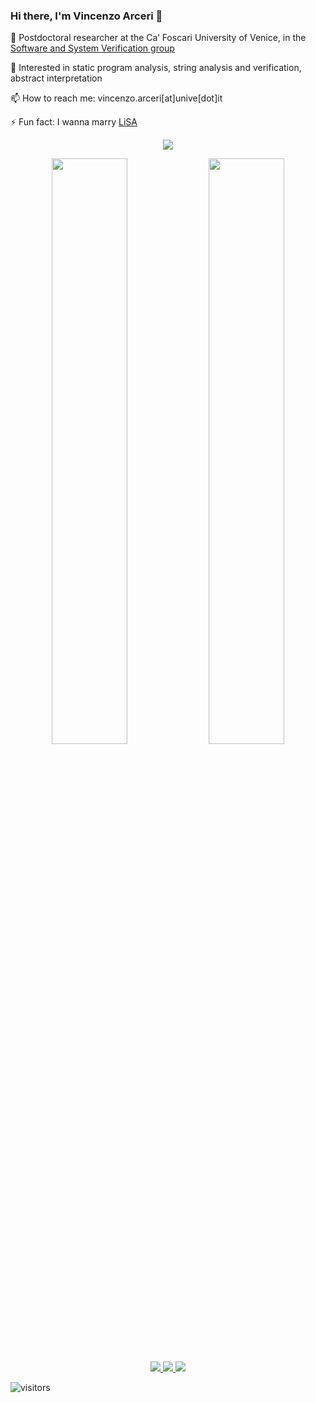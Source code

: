 ### Hi there, I'm Vincenzo Arceri 👋

🔭 Postdoctoral researcher at the Ca’ Foscari University of Venice, in the [Software and System Verification group](https://ssv.dais.unive.it/)

:seedling: Interested in static program analysis, string analysis and verification, abstract interpretation

📫 How to reach me: vincenzo.arceri[at]unive[dot]it

⚡ Fun fact: I wanna marry [LiSA](https://github.com/UniVE-SSV/lisa)

<p align="center">
 <img align='center'src="https://github-readme-stats.vercel.app/api/top-langs/?username=VincenzoArceri&layout=default&hide_border=true&theme=dark"/>
</p>  
<p align="center">
 <img align='center' width="49%" src="https://github-readme-stats.vercel.app/api?username=VincenzoArceri&show_icons=true&theme=dark&hide_border=true"/>
 <img align='center' width="49%" src="https://github-readme-streak-stats.herokuapp.com/?user=VincenzoArceri&theme=dark&hide_border=true"/>
</p>

<p align="center">
<a href="https://www.linkedin.com/in/vincenzo-arceri-923b7582/">
<img src="https://img.shields.io/badge/LinkedIn-0077B5?style=for-the-badge&logo=linkedin&logoColor=white"/>
</a>
<a href="https://www.facebook.com/vincenzo.arceri/">
<img src="https://img.shields.io/badge/Facebook-1877F2?style=for-the-badge&logo=facebook&logoColor=white"/>
</a>
<a href="https://www.instagram.com/vincenzo_arceri/">
<img src="https://img.shields.io/badge/Instagram-E4405F?style=for-the-badge&logo=instagram&logoColor=white">
</a>
</p>

![visitors](https://visitor-badge.glitch.me/badge?page_id=VincenzoArceri.VincenzoArceri)
